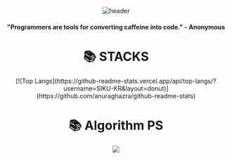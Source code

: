 <div align=center> 

![header](https://capsule-render.vercel.app/api?type=waving&color=gradient&height=250&section=header&text=SIKU-KR&fontSize=90)

#### "Programmers are tools for converting caffeine into code." - Anonymous

<div align=center><h1>📚 STACKS</h1></div>
[![Top Langs](https://github-readme-stats.vercel.app/api/top-langs/?username=SIKU-KR&layout=donut)](https://github.com/anuraghazra/github-readme-stats)

<div align=center><h1>📚 Algorithm PS</h1></div>
<a href="https://solved.ac/peter020126/"><img src="http://mazassumnida.wtf/api/v2/generate_badge?boj=peter020126"></a>
<br>
</div>
